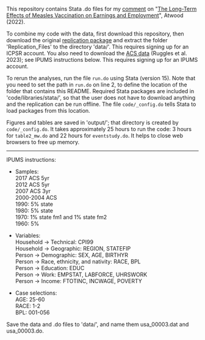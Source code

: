 This repository contains Stata .do files for my [comment](https://michaelwiebe.com/assets/atwood/atwood_comment) on "[The Long-Term Effects of Measles Vaccination on Earnings and Employment](https://www.aeaweb.org/articles?id=10.1257/pol.20190509)", Atwood (2022).

To combine my code with the data, first download this repository, then download the original [replication package](https://www.openicpsr.org/openicpsr/project/138401/version/V1/view) and extract the folder 'Replication_Files' to the directory 'data/'.
This requires signing up for an ICPSR account.
You also need to download the [ACS data](https://usa.ipums.org/usa/) (Ruggles et al. 2023); see IPUMS instructions below.
This requires signing up for an IPUMS account.

To rerun the analyses, run the file `run.do` using Stata (version 15). 
Note that you need to set the path in `run.do` on line 2, to define the location of the folder that contains this README.
Required Stata packages are included in 'code/libraries/stata/', so that the user does not have to download anything and the replication can be run offline. The file `code/_config.do` tells Stata to load packages from this location.

Figures and tables are saved in 'output/'; that directory is created by `code/_config.do`.
It takes approximately 25 hours to run the code: 3 hours for `table2_mw.do` and 22 hours for `eventstudy.do`. It helps to close web browsers to free up memory.

--- 
IPUMS instructions:

- Samples:  
2017 ACS 5yr  
2012 ACS 5yr  
2007 ACS 3yr  
2000-2004 ACS  
1990: 5% state  
1980: 5% state  
1970: 1% state fm1 and 1% state fm2  
1960: 5%

- Variables:  
Household -> Technical: CPI99  
Household -> Geographic: REGION, STATEFIP  
Person -> Demographic: SEX, AGE, BIRTHYR  
Person -> Race, ethnicity, and nativity: RACE, BPL  
Person -> Education: EDUC  
Person -> Work: EMPSTAT, LABFORCE, UHRSWORK  
Person -> Income: FTOTINC, INCWAGE, POVERTY

- Case selections:  
AGE: 25-60  
RACE: 1-2  
BPL: 001-056

Save the data and .do files to 'data/', and name them usa_00003.dat and usa_00003.do. 